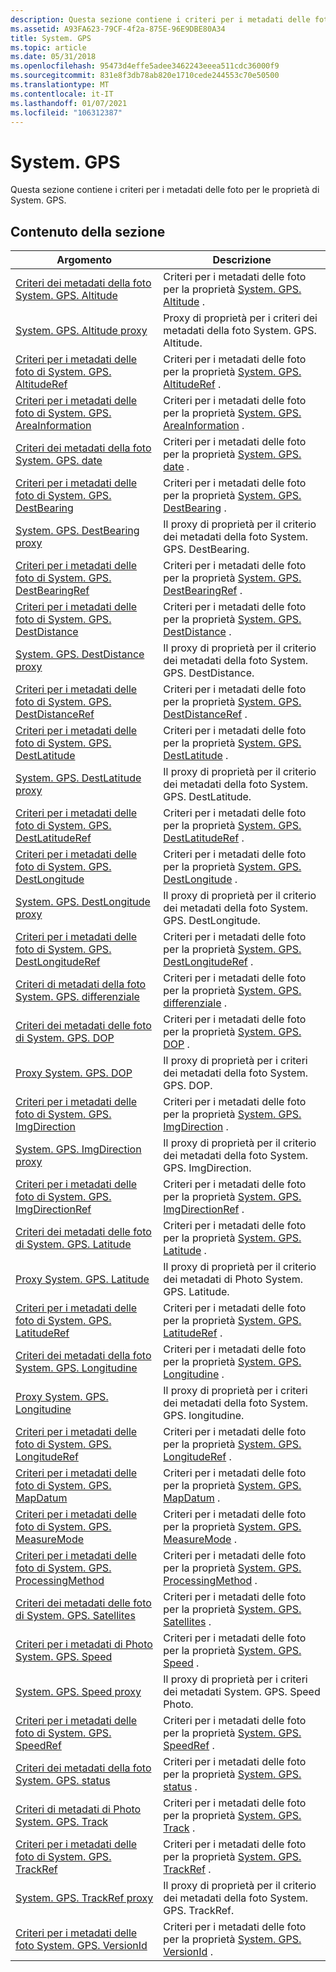 ```yaml
---
description: Questa sezione contiene i criteri per i metadati delle foto per le proprietà di System. GPS.
ms.assetid: A93FA623-79CF-4f2a-875E-96E9DBE80A34
title: System. GPS
ms.topic: article
ms.date: 05/31/2018
ms.openlocfilehash: 95473d4effe5adee3462243eeea511cdc36000f9
ms.sourcegitcommit: 831e8f3db78ab820e1710cede244553c70e50500
ms.translationtype: MT
ms.contentlocale: it-IT
ms.lasthandoff: 01/07/2021
ms.locfileid: "106312387"
---
```

# <a name="systemgps"></a>System. GPS

Questa sezione contiene i criteri per i metadati delle foto per le proprietà di System. GPS.

## <a name="in-this-section"></a>Contenuto della sezione



| Argomento                                                                                                          | Descrizione                                                                                                                                        |
|----------------------------------------------------------------------------------------------------------------|----------------------------------------------------------------------------------------------------------------------------------------------------|
| [Criteri dei metadati della foto System. GPS. Altitude](-wic-photoprop-system-gps-altitude.md)<br/>                 | Criteri per i metadati delle foto per la proprietà [System. GPS. Altitude](../properties/props-system-gps-altitude.md) .<br/>         |
| [System. GPS. Altitude proxy](-wic-photoprop-system-gps-altitude-proxy.md)<br/>                           | Proxy di proprietà per i criteri dei metadati della foto System. GPS. Altitude.<br/>                                                                   |
| [Criteri per i metadati delle foto di System. GPS. AltitudeRef](-wic-photoprop-system-gps-altituderef.md)<br/>           | Criteri per i metadati delle foto per la proprietà [System. GPS. AltitudeRef](../properties/props-system-gps-altituderef.md) .<br/>      |
| [Criteri per i metadati delle foto di System. GPS. AreaInformation](-wic-photoprop-system-gps-areainformation.md)<br/>   | Criteri per i metadati delle foto per la proprietà [System. GPS. AreaInformation](../properties/props-system-gps-areainformation.md) .<br/>  |
| [Criteri dei metadati della foto System. GPS. date](-wic-photoprop-system-gps-date.md)<br/>                         | Criteri per i metadati delle foto per la proprietà [System. GPS. date](../properties/props-system-gps-date.md) .<br/>             |
| [Criteri per i metadati delle foto di System. GPS. DestBearing](-wic-photoprop-system-gps-destbearing.md)<br/>           | Criteri per i metadati delle foto per la proprietà [System. GPS. DestBearing](../properties/props-system-gps-destbearing.md) .<br/>      |
| [System. GPS. DestBearing proxy](-wic-photoprop-system-gps-destbearing-proxy.md)<br/>                     | Il proxy di proprietà per il criterio dei metadati della foto System. GPS. DestBearing.<br/>                                                                |
| [Criteri per i metadati delle foto di System. GPS. DestBearingRef](-wic-photoprop-system-gps-destbearingref.md)<br/>     | Criteri per i metadati delle foto per la proprietà [System. GPS. DestBearingRef](../properties/props-system-gps-destbearingref.md) .<br/>   |
| [Criteri per i metadati delle foto di System. GPS. DestDistance](-wic-photoprop-system-gps-destdistance.md)<br/>         | Criteri per i metadati delle foto per la proprietà [System. GPS. DestDistance](../properties/props-system-gps-destdistance.md) .<br/>     |
| [System. GPS. DestDistance proxy](-wic-photoprop-system-gps-destdistance-proxy.md)<br/>                   | Il proxy di proprietà per il criterio dei metadati della foto System. GPS. DestDistance.<br/>                                                               |
| [Criteri per i metadati delle foto di System. GPS. DestDistanceRef](-wic-photoprop-system-gps-destdistanceref.md)<br/>   | Criteri per i metadati delle foto per la proprietà [System. GPS. DestDistanceRef](../properties/props-system-gps-destdistanceref.md) .<br/>  |
| [Criteri per i metadati delle foto di System. GPS. DestLatitude](-wic-photoprop-system-gps-destlatitude.md)<br/>         | Criteri per i metadati delle foto per la proprietà [System. GPS. DestLatitude](../properties/props-system-gps-destlatitude.md) .<br/>     |
| [System. GPS. DestLatitude proxy](-wic-photoprop-system-gps-destlatitude-proxy.md)<br/>                   | Il proxy di proprietà per il criterio dei metadati della foto System. GPS. DestLatitude.<br/>                                                               |
| [Criteri per i metadati delle foto di System. GPS. DestLatitudeRef](-wic-photoprop-system-gps-destlatituderef.md)<br/>   | Criteri per i metadati delle foto per la proprietà [System. GPS. DestLatitudeRef](../properties/props-system-gps-destlatituderef.md) .<br/>  |
| [Criteri per i metadati delle foto di System. GPS. DestLongitude](-wic-photoprop-system-gps-destlongitude.md)<br/>       | Criteri per i metadati delle foto per la proprietà [System. GPS. DestLongitude](../properties/props-system-gps-destlongitude.md) .<br/>    |
| [System. GPS. DestLongitude proxy](-wic-photoprop-system-gps-destlongitude-proxy.md)<br/>                 | Il proxy di proprietà per il criterio dei metadati della foto System. GPS. DestLongitude.<br/>                                                              |
| [Criteri per i metadati delle foto di System. GPS. DestLongitudeRef](-wic-photoprop-system-gps-destlongituderef.md)<br/> | Criteri per i metadati delle foto per la proprietà [System. GPS. DestLongitudeRef](../properties/props-system-gps-destlongituderef.md) .<br/> |
| [Criteri di metadati della foto System. GPS. differenziale](-wic-photoprop-system-gps-differential.md)<br/>         | Criteri per i metadati delle foto per la proprietà [System. GPS. differenziale](../properties/props-system-gps-differential.md) .<br/>     |
| [Criteri dei metadati delle foto di System. GPS. DOP](-wic-photoprop-system-gps-dop.md)<br/>                           | Criteri per i metadati delle foto per la proprietà [System. GPS. DOP](../properties/props-system-gps-dop.md) .<br/>              |
| [Proxy System. GPS. DOP](-wic-photoprop-system-gps-dop-proxy.md)<br/>                                     | Il proxy di proprietà per i criteri dei metadati della foto System. GPS. DOP.<br/>                                                                        |
| [Criteri per i metadati delle foto di System. GPS. ImgDirection](-wic-photoprop-system-gps-imgdirection.md)<br/>         | Criteri per i metadati delle foto per la proprietà [System. GPS. ImgDirection](../properties/props-system-gps-imgdirection.md) .<br/>     |
| [System. GPS. ImgDirection proxy](-wic-photoprop-system-gps-imgdirection-proxy.md)<br/>                   | Il proxy di proprietà per il criterio dei metadati della foto System. GPS. ImgDirection.<br/>                                                               |
| [Criteri per i metadati delle foto di System. GPS. ImgDirectionRef](-wic-photoprop-system-gps-imgdirectionref.md)<br/>   | Criteri per i metadati delle foto per la proprietà [System. GPS. ImgDirectionRef](../properties/props-system-gps-imgdirectionref.md) .<br/>  |
| [Criteri dei metadati delle foto di System. GPS. Latitude](-wic-photoprop-system-gps-latitude.md)<br/>                 | Criteri per i metadati delle foto per la proprietà [System. GPS. Latitude](../properties/props-system-gps-latitude.md) .<br/>         |
| [Proxy System. GPS. Latitude](-wic-photoprop-system-gps-latitude-proxy.md)<br/>                           | Il proxy di proprietà per il criterio dei metadati di Photo System. GPS. Latitude.<br/>                                                                   |
| [Criteri per i metadati delle foto di System. GPS. LatitudeRef](-wic-photoprop-system-gps-latituderef.md)<br/>           | Criteri per i metadati delle foto per la proprietà [System. GPS. LatitudeRef](../properties/props-system-gps-latitude.md) .<br/>      |
| [Criteri dei metadati della foto System. GPS. Longitudine](-wic-photoprop-system-gps-longitude.md)<br/>               | Criteri per i metadati delle foto per la proprietà [System. GPS. Longitudine](../properties/props-system-gps-longitude.md) .<br/>        |
| [Proxy System. GPS. Longitudine](-wic-photoprop-system-gps-longitude-proxy.md)<br/>                         | Il proxy di proprietà per i criteri dei metadati della foto System. GPS. longitudine.<br/>                                                                  |
| [Criteri per i metadati delle foto di System. GPS. LongitudeRef](-wic-photoprop-system-gps-longituderef.md)<br/>         | Criteri per i metadati delle foto per la proprietà [System. GPS. LongitudeRef](../properties/props-system-gps-longituderef.md) .<br/>     |
| [Criteri per i metadati delle foto di System. GPS. MapDatum](-wic-photoprop-system-gps-mapdatum.md)<br/>                 | Criteri per i metadati delle foto per la proprietà [System. GPS. MapDatum](../properties/props-system-gps-mapdatum.md) .<br/>         |
| [Criteri per i metadati delle foto di System. GPS. MeasureMode](-wic-photoprop-system-gps-measuremode.md)<br/>           | Criteri per i metadati delle foto per la proprietà [System. GPS. MeasureMode](../properties/props-system-gps-measuremode.md) .<br/>      |
| [Criteri per i metadati delle foto di System. GPS. ProcessingMethod](-wic-photoprop-system-gps-processingmethod.md)<br/> | Criteri per i metadati delle foto per la proprietà [System. GPS. ProcessingMethod](../properties/props-system-gps-processingmethod.md) .<br/> |
| [Criteri dei metadati delle foto di System. GPS. Satellites](-wic-photoprop-system-gps-satellites.md)<br/>             | Criteri per i metadati delle foto per la proprietà [System. GPS. Satellites](../properties/props-system-gps-satellites.md) .<br/>       |
| [Criteri per i metadati di Photo System. GPS. Speed](-wic-photoprop-system-gps-speed.md)<br/>                       | Criteri per i metadati delle foto per la proprietà [System. GPS. Speed](../properties/props-system-gps-speed.md) .<br/>            |
| [System. GPS. Speed proxy](-wic-photoprop-system-gps-speed-proxy.md)<br/>                                 | Il proxy di proprietà per i criteri dei metadati System. GPS. Speed Photo.<br/>                                                                      |
| [Criteri per i metadati delle foto di System. GPS. SpeedRef](-wic-photoprop-system-gps-speedref.md)<br/>                 | Criteri per i metadati delle foto per la proprietà [System. GPS. SpeedRef](../properties/props-system-gps-speedref.md) .<br/>         |
| [Criteri dei metadati della foto System. GPS. status](-wic-photoprop-system-gps-status.md)<br/>                     | Criteri per i metadati delle foto per la proprietà [System. GPS. status](../properties/props-system-gps-status.md) .<br/>           |
| [Criteri di metadati di Photo System. GPS. Track](-wic-photoprop-system-gps-track.md)<br/>                       | Criteri per i metadati delle foto per la proprietà [System. GPS. Track](../properties/props-system-gps-track.md) .<br/>            |
| [Criteri per i metadati delle foto di System. GPS. TrackRef](-wic-photoprop-system-gps-trackref.md)<br/>                 | Criteri per i metadati delle foto per la proprietà [System. GPS. TrackRef](../properties/props-system-gps-trackref.md) .<br/>         |
| [System. GPS. TrackRef proxy](-wic-photoprop-system-gps-trackref-proxy.md)<br/>                           | Il proxy di proprietà per il criterio dei metadati della foto System. GPS. TrackRef.<br/>                                                                   |
| [Criteri per i metadati delle foto System. GPS. VersionId](-wic-photoprop-system-gps-versionid.md)<br/>               | Criteri per i metadati delle foto per la proprietà [System. GPS. VersionId](../properties/props-system-gps-versionid.md) .<br/>        |



 

 

 
